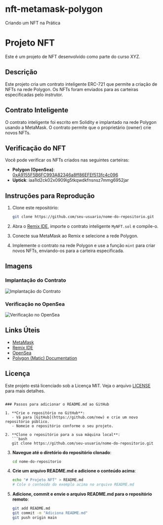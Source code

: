 # nft-metamask-polygon
Criando um NFT na Prática

# Projeto NFT

Este é um projeto de NFT desenvolvido como parte do curso XYZ.

## Descrição

Este projeto cria um contrato inteligente ERC-721 que permite a criação de NFTs na rede Polygon. Os NFTs foram enviados para as carteiras especificadas pelo instrutor.

## Contrato Inteligente

O contrato inteligente foi escrito em Solidity e implantado na rede Polygon usando a MetaMask. O contrato permite que o proprietário (owner) crie novos NFTs.

## Verificação do NFT

Você pode verificar os NFTs criados nas seguintes carteiras:

- **Polygon (OpenSea)**: [0xA9155F5B6FC993A82346a8ff86EFEf513fc4c096](https://opensea.io/accounts/0xA9155F5B6FC993A82346a8ff86EFEf513fc4c096)
- **Uptick**: iaa1ld2ck02x0909lg5tkqwdkfnsnsz7mmg6952jar

## Instruções para Reprodução

1. Clone este repositório:
   ```bash
   git clone https://github.com/seu-usuario/nome-do-repositorio.git
   ```

2. Abra o [Remix IDE](https://remix.ethereum.org/), importe o contrato inteligente `MyNFT.sol` e compile-o.

3. Conecte sua MetaMask ao Remix e selecione a rede Polygon.

4. Implemente o contrato na rede Polygon e use a função `mint` para criar novos NFTs, enviando-os para a carteira especificada.

## Imagens

### Implantação do Contrato
![Implantação do Contrato](link-para-imagem-implantacao.png)

### Verificação no OpenSea
![Verificação no OpenSea](link-para-imagem-opensea.png)

## Links Úteis

- [MetaMask](https://metamask.io/)
- [Remix IDE](https://remix.ethereum.org/)
- [OpenSea](https://opensea.io/)
- [Polygon (Matic) Documentation](https://docs.polygon.technology/)

## Licença

Este projeto está licenciado sob a Licença MIT. Veja o arquivo [LICENSE](LICENSE) para mais detalhes.
```

### Passos para adicionar o README.md ao GitHub

1. **Crie o repositório no GitHub**:
   - Vá para [GitHub](https://github.com/new) e crie um novo repositório público.
   - Nomeie o repositório conforme o seu projeto.

2. **Clone o repositório para a sua máquina local**:
   ```bash
   git clone https://github.com/seu-usuario/nome-do-repositorio.git
   ```

3. **Navegue até o diretório do repositório clonado**:
   ```bash
   cd nome-do-repositorio
   ```

4. **Crie um arquivo README.md e adicione o conteúdo acima**:
   ```bash
   echo "# Projeto NFT" > README.md
   # Cole o conteúdo do exemplo acima no arquivo README.md
   ```

5. **Adicione, commit e envie o arquivo README.md para o repositório remoto**:
   ```bash
   git add README.md
   git commit -m "Adiciona README.md"
   git push origin main
   ```
